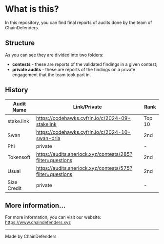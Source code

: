 # What is this?

In this repository, you can find final reports of audits done by the team of ChainDefenders.

## Structure

As you can see they are divided into two folders:

- **contests** - these are reports of the validated findings in a given contest;
- **private audits** - these are reports of the findings on a private engagement that the team took part in.

## History

| **Audit Name** | **Link/Private**                                          | **Rank** |
| -------------- | --------------------------------------------------------- | -------- |
| stake.link     | https://codehawks.cyfrin.io/c/2024-09-stakelink           | Top 10   |
| Swan           | https://codehawks.cyfrin.io/c/2024-10-swan-dria           | 2nd      |
| Phi            | private                                                   | -        |
| Tokensoft      | https://audits.sherlock.xyz/contests/285?filter=questions | 2nd      |
| Usual          | https://audits.sherlock.xyz/contests/575?filter=questions | 2nd      |
| Size Credit    | private                                                   | -        |

## More information...

For more information, you can visit our website: https://www.chaindefenders.xyz

---

Made by ChainDefenders
